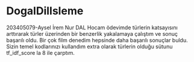 # DogalDilIsleme
203405079-Aysel İrem Nur DAL
Hocam ödevimde türlerin katsayısını arttırarak türler üzerinden bir benzerlik yakalamaya çalıştım ve sonuç başarılı oldu.
Bir çok film denedim hepsinde daha başarılı sonuçlar buldu.
Sizin temel kodlarınızı kullandım extra olarak türlerin olduğu sütunu tf_idf_score la 8 ile çarptım.
